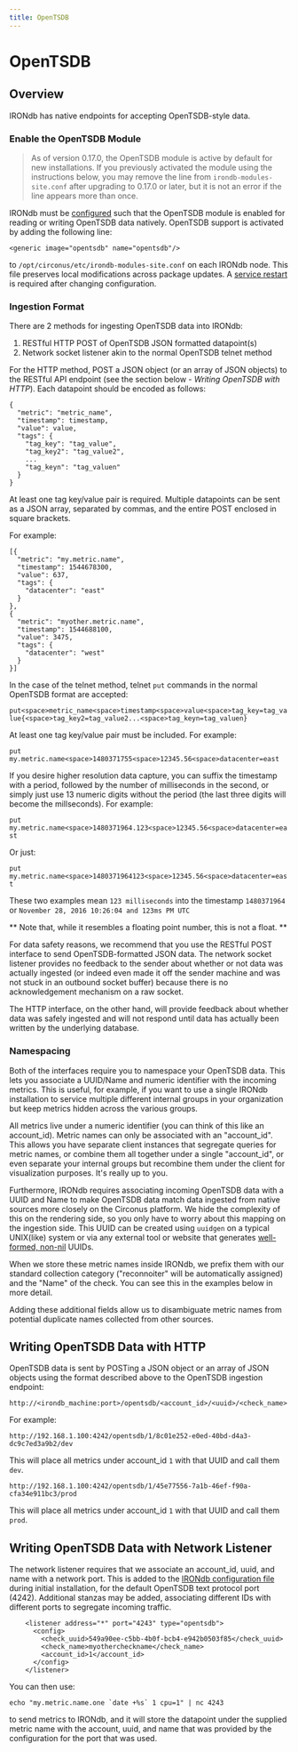 ```yaml
---
title: OpenTSDB
---
```


# OpenTSDB

## Overview

IRONdb has native endpoints for accepting OpenTSDB-style data.

### Enable the OpenTSDB Module

> As of version 0.17.0, the OpenTSDB module is active by default for new
> installations. If you previously activated the module using the instructions
> below, you may remove the line from `irondb-modules-site.conf` after
> upgrading to 0.17.0 or later, but it is not an error if the line appears more
> than once.

IRONdb must be [configured](/irondb/getting-started/configuration/) such that the OpenTSDB module is
enabled for reading or writing OpenTSDB data natively. OpenTSDB support is
activated by adding the following line:
```
<generic image="opentsdb" name="opentsdb"/>
```
to `/opt/circonus/etc/irondb-modules-site.conf` on each IRONdb node. This file
preserves local modifications across package updates. A [service
restart](/irondb/administration/operations/#service-management) is required after changing
configuration.

### Ingestion Format

There are 2 methods for ingesting OpenTSDB data into IRONdb:

1. RESTful HTTP POST of OpenTSDB JSON formatted datapoint(s)
2. Network socket listener akin to the normal OpenTSDB telnet method

For the HTTP method, POST a JSON object (or an array of JSON objects) to
the RESTful API endpoint (see the section below - *Writing OpenTSDB with HTTP*).
Each datapoint should be encoded as follows:

```
{
  "metric": "metric_name",
  "timestamp": timestamp,
  "value": value,
  "tags": {
    "tag_key": "tag_value",
    "tag_key2": "tag_value2",
    ...
    "tag_keyn": "tag_valuen"
  }
}
```

At least one tag key/value pair is required. Multiple datapoints can be sent
as a JSON array, separated by commas, and the entire POST enclosed in square
brackets.

For example:

```
[{
  "metric": "my.metric.name",
  "timestamp": 1544678300,
  "value": 637,
  "tags": {
    "datacenter": "east"
  }
},
{
  "metric": "myother.metric.name",
  "timestamp": 1544688100,
  "value": 3475,
  "tags": {
    "datacenter": "west"
  }
}]
```

In the case of the telnet method, telnet `put` commands in the normal OpenTSDB
format are accepted:

`put<space>metric_name<space>timestamp<space>value<space>tag_key=tag_value{<space>tag_key2=tag_value2...<space>tag_keyn=tag_valuen}`

At least one tag key/value pair must be included.  For example:

`put my.metric.name<space>1480371755<space>12345.56<space>datacenter=east`

If you desire higher resolution data capture, you can suffix the timestamp with a
period, followed by the number of milliseconds in the second, or simply just
use 13 numeric digits without the period (the last three digits will become the
millseconds). For example:

`put my.metric.name<space>1480371964.123<space>12345.56<space>datacenter=east`

Or just:

`put my.metric.name<space>1480371964123<space>12345.56<space>datacenter=east`

These two examples mean `123 milliseconds` into the timestamp `1480371964` or
`November 28, 2016 10:26:04 and 123ms PM UTC`

** Note that, while it resembles a floating point number, this is not a float. **

For data safety reasons, we recommend that you use the RESTful POST interface to
send OpenTSDB-formatted JSON data. The network socket listener provides no
feedback to the sender about whether or not data was actually ingested (or indeed
even made it off the sender machine and was not stuck in an outbound socket
buffer) because there is no acknowledgement mechanism on a raw socket.

The HTTP interface, on the other hand, will provide feedback about whether data
was safely ingested and will not respond until data has actually been written by
the underlying database.

### Namespacing

Both of the interfaces require you to namespace your OpenTSDB data. This lets
you associate a UUID/Name and numeric identifier with the incoming metrics. This
is useful, for example, if you want to use a single IRONdb installation to
service multiple different internal groups in your organization but keep metrics
hidden across the various groups.

All metrics live under a numeric identifier (you can think of this like an
account_id). Metric names can only be associated with an "account_id". This
allows you have separate client instances that segregate queries for metric
names, or combine them all together under a single "account_id", or even
separate your internal groups but recombine them under the client for
visualization purposes. It's really up to you.

Furthermore, IRONdb requires associating incoming OpenTSDB data with a UUID and
Name to make OpenTSDB data match data ingested from native sources more closely
on the Circonus platform. We hide the complexity of this on the rendering side,
so you only have to worry about this mapping on the ingestion side. This UUID
can be created using `uuidgen` on a typical UNIX(like) system or via any
external tool or website that generates [well-formed,
non-nil](https://en.wikipedia.org/wiki/Universally_unique_identifier)
UUIDs.

When we store these metric names inside IRONdb, we prefix them with our standard
collection category ("reconnoiter" will be automatically assigned) and the
"Name" of the check. You can see this in the examples below in more detail.

Adding these additional fields allow us to disambiguate metric names from
potential duplicate names collected from other sources.

## Writing OpenTSDB Data with HTTP

OpenTSDB data is sent by POSTing a JSON object or an array of JSON objects
using the format described above to the OpenTSDB ingestion endpoint:

`http://<irondb_machine:port>/opentsdb/<account_id>/<uuid>/<check_name>`

For example:

`http://192.168.1.100:4242/opentsdb/1/8c01e252-e0ed-40bd-d4a3-dc9c7ed3a9b2/dev`

This will place all metrics under account_id `1` with that UUID and call them `dev`.

`http://192.168.1.100:4242/opentsdb/1/45e77556-7a1b-46ef-f90a-cfa34e911bc3/prod`

This will place all metrics under account_id `1` with that UUID and call them `prod`.

## Writing OpenTSDB Data with Network Listener

The network listener requires that we associate an account_id, uuid, and name
with a network port. This is added to the [IRONdb configuration
file](/irondb/getting-started/configuration/) during initial installation, for the default OpenTSDB
text protocol port (4242). Additional stanzas may be added, associating
different IDs with different ports to segregate incoming traffic.

```
    <listener address="*" port="4243" type="opentsdb">
      <config>
        <check_uuid>549a90ee-c5bb-4b0f-bcb4-e942b0503f85</check_uuid>
        <check_name>myothercheckname</check_name>
        <account_id>1</account_id>
      </config>
    </listener>
```

You can then use:

```
echo "my.metric.name.one `date +%s` 1 cpu=1" | nc 4243
```

to send metrics to IRONdb, and it will store the datapoint under the supplied
metric name with the account, uuid, and name that was provided by the
configuration for the port that was used.
